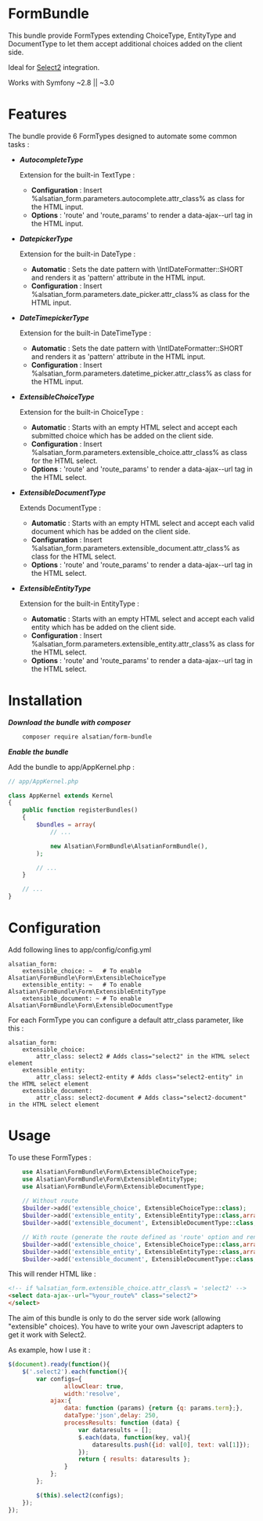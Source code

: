 # FormBundle

This bundle provide FormTypes extending ChoiceType, EntityType and DocumentType to let them accept additional choices added on the client side.

Ideal for [Select2](https://select2.github.io/) integration.

Works with Symfony ~2.8 || ~3.0

Features
============

The bundle provide 6 FormTypes designed to automate some common tasks :

- ***AutocompleteType***
    
    Extension for the built-in TextType :
    - **Configuration** : Insert %alsatian_form.parameters.autocomplete.attr_class% as class for the HTML input.
    - **Options** : 'route' and 'route_params' to render a data-ajax--url tag in the HTML input.

- ***DatepickerType***
    
    Extension for the built-in DateType :
    - **Automatic** : Sets the date pattern with \IntlDateFormatter::SHORT and renders it as 'pattern' attribute in the HTML input.
    - **Configuration** : Insert %alsatian_form.parameters.date_picker.attr_class% as class for the HTML input.

- ***DateTimepickerType***
    
    Extension for the built-in DateTimeType :
    - **Automatic** : Sets the date pattern with \IntlDateFormatter::SHORT and renders it as 'pattern' attribute in the HTML input.
    - **Configuration** : Insert %alsatian_form.parameters.datetime_picker.attr_class% as class for the HTML input.

- ***ExtensibleChoiceType***
    
    Extension for the built-in ChoiceType :
    - **Automatic** : Starts with an empty HTML select and accept each submitted choice which has be added on the client side.
    - **Configuration** : Insert %alsatian_form.parameters.extensible_choice.attr_class% as class for the HTML select.
    - **Options** : 'route' and 'route_params' to render a data-ajax--url tag in the HTML select.

- ***ExtensibleDocumentType***
    
    Extends DocumentType :
    - **Automatic** : Starts with an empty HTML select and accept each valid document which has be added on the client side.
    - **Configuration** : Insert %alsatian_form.parameters.extensible_document.attr_class% as class for the HTML select.
    - **Options** : 'route' and 'route_params' to render a data-ajax--url tag in the HTML select.

- ***ExtensibleEntityType***
    
    Extension for the built-in EntityType :
    - **Automatic** : Starts with an empty HTML select and accept each valid entity which has be added on the client side.
    - **Configuration** : Insert %alsatian_form.parameters.extensible_entity.attr_class% as class for the HTML select.
    - **Options** : 'route' and 'route_params' to render a data-ajax--url tag in the HTML select.

Installation
============

***Download the bundle with composer***

``` bash
    composer require alsatian/form-bundle
```

***Enable the bundle***

Add the bundle to app/AppKernel.php :

``` php
// app/AppKernel.php

class AppKernel extends Kernel
{
    public function registerBundles()
    {
        $bundles = array(
            // ...

            new Alsatian\FormBundle\AlsatianFormBundle(),
        );

        // ...
    }

    // ...
}
```

Configuration
=============

Add following lines to app/config/config.yml

```
alsatian_form:
    extensible_choice: ~   # To enable Alsatian\FormBundle\Form\ExtensibleChoiceType
    extensible_entity: ~   # To enable Alsatian\FormBundle\Form\ExtensibleEntityType
    extensible_document: ~ # To enable Alsatian\FormBundle\Form\ExtensibleDocumentType
```    

For each FormType you can configure a default attr_class parameter, like this :

```
alsatian_form:
    extensible_choice:
        attr_class: select2 # Adds class="select2" in the HTML select element
    extensible_entity:
        attr_class: select2-entity # Adds class="select2-entity" in the HTML select element
    extensible_document:
        attr_class: select2-document # Adds class="select2-document" in the HTML select element
```    

Usage
=====

To use these FormTypes :

``` php
    use Alsatian\FormBundle\Form\ExtensibleChoiceType;
    use Alsatian\FormBundle\Form\ExtensibleEntityType;
    use Alsatian\FormBundle\Form\ExtensibleDocumentType;
    
    // Without route
    $builder->add('extensible_choice', ExtensibleChoiceType::class);
    $builder->add('extensible_entity', ExtensibleEntityType::class,array('class'=>'AppBundle:Article','choice_label'=>'name'));
    $builder->add('extensible_document', ExtensibleDocumentType::class,array('class'=>'AppBundle:Article','choice_label'=>'name'));

    // With route (generate the route defined as 'route' option and renders it as 'data-ajax-url' html attribute)
    $builder->add('extensible_choice', ExtensibleChoiceType::class,array('route'=>'ajax_choices'));
    $builder->add('extensible_entity', ExtensibleEntityType::class,array('route'=>'ajax_entities','class'=>'AppBundle:Article','choice_label'=>'name'));
    $builder->add('extensible_document', ExtensibleDocumentType::class,array('route'=>'ajax_documents','class'=>'AppBundle:Article','choice_label'=>'name'));
```

This will render HTML like :
```html
<!-- if %alsatian_form.extensible_choice.attr_class% = 'select2' -->
<select data-ajax--url="%your_route%" class="select2">
</select>
```

The aim of this bundle is only to do the server side work (allowing "extensible" choices).
You have to write your own Javescript adapters to get it work with Select2.

As example, how I use it :

```js
$(document).ready(function(){
	$('.select2').each(function(){
		var configs={
		        allowClear: true,
		        width:'resolve',
			ajax:{
				data: function (params) {return {q: params.term};},
				dataType:'json',delay: 250,
				processResults: function (data) {
					var dataresults = [];
					$.each(data, function(key, val){
						dataresults.push({id: val[0], text: val[1]});
					});
					return { results: dataresults };
				}
			};
		};

		$(this).select2(configs);
	});
});
```
